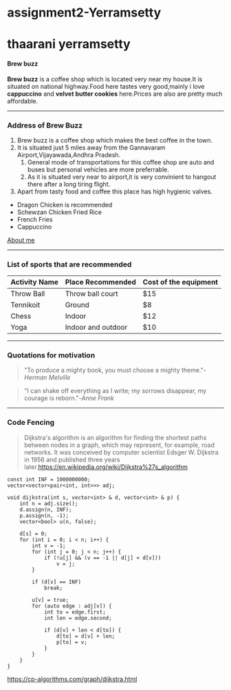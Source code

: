 # assignment2-Yerramsetty
# thaarani yerramsetty
#### Brew buzz

**Brew buzz** is a coffee shop which is located very near my house.It is situated on national highway.Food here tastes very good,mainly i love **cappuccino** and **velvet butter cookies** here.Prices are also are pretty much affordable.
***
### Address of Brew Buzz
1. Brew buzz is a coffee shop which makes the best coffee in the town.
2. It is situated just 5 miles away from the Gannavaram Airport,Vijayawada,Andhra Pradesh.
    1. General mode of transportations for this coffee shop are auto and buses but personal vehicles are more preferrable.
    2. As it is situated very near to airport,it is very convinient to hangout there after a long tiring flight.
3. Apart from tasty food and coffee this place has high hygienic valves.
* Dragon Chicken is recommended 
* Schewzan Chicken Fried Rice
* French Fries
* Cappuccino

[About me](ABOUTME.md)
***
### List of sports that are recommended 
| Activity Name | Place Recommended | Cost of the equipment |
|---|---|---|
| Throw Ball | Throw ball court | $15 |
| Tennikoit | Ground | $8 |
| Chess | Indoor | $12 |
| Yoga | Indoor and outdoor | $10 |
***
### Quotations for motivation
>"To produce a mighty book, you must choose a mighty theme."-*Herman Melville*

> "I can shake off everything as I write; my sorrows disappear, my courage is reborn."-*Anne Frank*
***
### Code Fencing
>Dijkstra's algorithm is an algorithm for finding the shortest paths between nodes in a graph, which may represent, for example, road networks. It was conceived by computer scientist Edsger W. Dijkstra in 1956 and published three years later.<https://en.wikipedia.org/wiki/Dijkstra%27s_algorithm>
```
const int INF = 1000000000;
vector<vector<pair<int, int>>> adj;

void dijkstra(int s, vector<int> & d, vector<int> & p) {
    int n = adj.size();
    d.assign(n, INF);
    p.assign(n, -1);
    vector<bool> u(n, false);

    d[s] = 0;
    for (int i = 0; i < n; i++) {
        int v = -1;
        for (int j = 0; j < n; j++) {
            if (!u[j] && (v == -1 || d[j] < d[v]))
                v = j;
        }

        if (d[v] == INF)
            break;

        u[v] = true;
        for (auto edge : adj[v]) {
            int to = edge.first;
            int len = edge.second;

            if (d[v] + len < d[to]) {
                d[to] = d[v] + len;
                p[to] = v;
            }
        }
    }
}
```
<https://cp-algorithms.com/graph/dijkstra.html>




